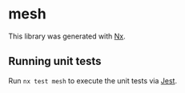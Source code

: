 # mesh

This library was generated with [Nx](https://nx.dev).

## Running unit tests

Run `nx test mesh` to execute the unit tests via [Jest](https://jestjs.io).
